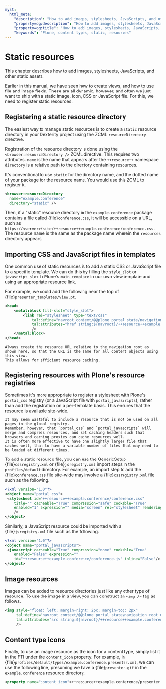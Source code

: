 ```yaml
---
myst:
  html_meta:
    "description": "How to add images, stylesheets, JavaScripts, and other static assets with Plone content types"
    "property=og:description": "How to add images, stylesheets, JavaScripts, and other static assets with Plone content types"
    "property=og:title": "How to add images, stylesheets, JavaScripts, and other static assets with Plone content types"
    "keywords": "Plone, content types, static, resources"
---
```


# Static resources

This chapter describes how to add images, stylesheets, JavaScripts, and other static assets.

Earlier in this manual, we have seen how to create views, and how to use file and image fields.
These are all dynamic, however, and often we just want to ship with a static image, icon, CSS or JavaScript file.
For this, we need to register static resources.


## Registering a static resource directory

The easiest way to manage static resources is to create a `static` resource directory in your Dexterity project using the ZCML `resourceDirectory` directive.

Registration of the resource directory is done using the `<browser:resourceDirectory />` ZCML directive.
This requires two attributes.
`name` is the name that appears after the `++resource++` namespace
`directory` is a relative path to the directory containing resources.

It's conventional to use `static` for the directory name, and the dotted name of your package for the resource name.
You would use this ZCML to register it.

```xml
<browser:resourceDirectory
  name="example.conference"
  directory="static" />
```

Then, if a "static" resource directory in the `example.conference` package contains a file called {file}`conference.css`, it will be accessible on a URL, such as `https://<server>/site/++resource++example.conference/conference.css`.
The resource name is the same as the package name wherein the `resources` directory appears.


## Importing CSS and JavaScript files in templates

One common use of static resources is to add a static CSS or JavaScript file to a specific template.
We can do this by filling the `style_slot` or `javascript_slot` in Plone's `main_template` in our own view template and using an appropriate resource link.

For example, we could add the following near the top of {file}`presenter_templates/view.pt`.

```xml
<head>
    <metal:block fill-slot="style_slot">
        <link rel="stylesheet" type="text/css"
            tal:define="navroot context/@@plone_portal_state/navigation_root_url"
            tal:attributes="href string:${navroot}/++resource++example.conference/conference.css"
            />
    </metal:block>
</head>
```

```{note}
Always create the resource URL relative to the navigation root as shown here, so that the URL is the same for all content objects using this view.
This allows for efficient resource caching.
```


## Registering resources with Plone's resource registries

Sometimes it's more appropriate to register a stylesheet with Plone's `portal_css` registry (or a JavaScript file with `portal_javascripts`), rather than add the registration on a per-template basis.
This ensures that the resource is available site-wide.

```{note}
It may seem wasteful to include a resource that is not be used on all pages in the global registry.
Remember, however, that `portal_css` and `portal_javascripts` will merge and compress resources, and set caching headers such that browsers and caching proxies can cache resources well.
It is often more effective to have one slightly larger file that caches well, than to have a variable number of files that may need to be loaded at different times.
```

To add a static resource file, you can use the GenericSetup {file}`cssregistry.xml` or {file}`jsregistry.xml` import steps in the `profiles/default` directory. For example, an import step to add the {file}`conference.css` file site-wide may involve a {file}`cssregistry.xml` file such as the following.

```xml
<?xml version="1.0"?>
<object name="portal_css">
 <stylesheet id="++resource++example.conference/conference.css"
    title="" cacheable="True" compression="safe" cookable="True"
    enabled="1" expression="" media="screen" rel="stylesheet" rendering="import"
    />
</object>
```

Similarly, a JavaScript resource could be imported with a {file}`jsregistry.xml` file such as the following.

```xml
<?xml version="1.0"?>
<object name="portal_javascripts">
 <javascript cacheable="True" compression="none" cookable="True"
    enabled="False" expression=""
    id="++resource++example.conference/conference.js" inline="False"/>
</object>
```


## Image resources

Images can be added to resource directories just like any other type of resource.
To use the image in a view, you can construct an `<img />` tag as follows.

```xml
<img style="float: left; margin-right: 2px; margin-top: 2px"
     tal:define="navroot context/@@plone_portal_state/navigation_root_url"
     tal:attributes="src string:${navroot}/++resource++example.conference/program.gif"
     />
```


## Content type icons

Finally, to use an image resource as the icon for a content type, simply list it in the FTI under the `content_icon` property.
For example, in {file}`profiles/default/types/example.conference.presenter.xml`, we can use the following line, presuming we have a {file}`presenter.gif` in the `example.conference` resource directory.

```xml
<property name="content_icon">++resource++example.conference/presenter.gif</property>
```
